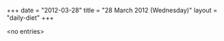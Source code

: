 +++
date = "2012-03-28"
title = "28 March 2012 (Wednesday)"
layout = "daily-diet"
+++

\<no entries\>